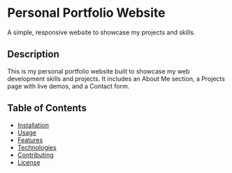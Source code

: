 # Personal Portfolio Website
A simple, responsive website to showcase my projects and skills.

## Description
This is my personal portfolio website built to showcase my web development skills and projects. It includes an About Me section, a Projects page with live demos, and a Contact form.

## Table of Contents
- [Installation](#installation)
- [Usage](#usage)
- [Features](#features)
- [Technologies](#technologies)
- [Contributing](#contributing)
- [License](#license)



